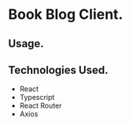 # Book Blog Client.

## Usage.

## Technologies Used.

-   React
-   Typescript
-   React Router
-   Axios
